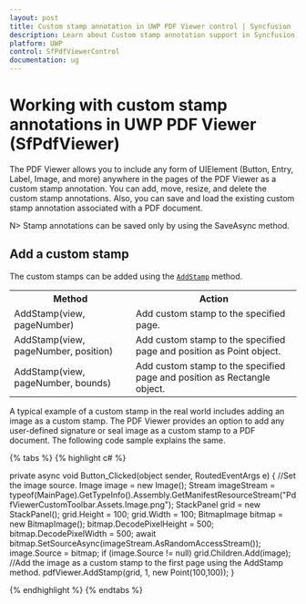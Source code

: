 ```yaml
---
layout: post
title: Custom stamp annotation in UWP PDF Viewer control | Syncfusion
description: Learn about Custom stamp annotation support in Syncfusion UWP PDF Viewer (SfPdfViewer) control and more.
platform: UWP
control: SfPdfViewerControl
documentation: ug
---
```


# Working with custom stamp annotations in UWP PDF Viewer (SfPdfViewer)

The PDF Viewer allows you to include any form of UIElement (Button, Entry, Label, Image, and more) anywhere in the pages of the PDF Viewer as a custom stamp annotation. You can add, move, resize, and delete the custom stamp annotations. Also, you can save and load the existing custom stamp annotation associated with a PDF document.

N> Stamp annotations can be saved only by using the SaveAsync method.

## Add a custom stamp

The custom stamps can be added using the [`AddStamp`](https://help.syncfusion.com/cr/uwp/Syncfusion.Windows.PdfViewer.SfPdfViewerControl.html#Syncfusion_Windows_PdfViewer_SfPdfViewerControl_AddStamp_Windows_UI_Xaml_UIElement_System_Int32_) method.

<table>

<tr>
<th>Method</th>
<th>Action</th>
</tr>

<tr>
<td>AddStamp(view, pageNumber)</td>
<td>Add custom stamp to the specified page.</td>
</tr>

<tr>
<td>AddStamp(view, pageNumber, position)</td>
<td>Add custom stamp to the specified page and position as Point object.</td>
</tr>

<tr>
<td>AddStamp(view, pageNumber, bounds)</td>
<td>Add custom stamp to the specified page and position as Rectangle object.</td>
</tr>

</table>

A typical example of a custom stamp in the real world includes adding an image as a custom stamp. The PDF Viewer provides an option to add any user-defined signature or seal image as a custom stamp to a PDF document. The following code sample explains the same.

{% tabs %}
{% highlight c# %}

private async void Button_Clicked(object sender, RoutedEventArgs e)
{
    //Set the image source.
    Image image = new Image();
    Stream imageStream = typeof(MainPage).GetTypeInfo().Assembly.GetManifestResourceStream("PdfViewerCustomToolbar.Assets.Image.png");
    StackPanel grid = new StackPanel();
    grid.Height = 100; 
    grid.Width = 100; 
    BitmapImage bitmap = new BitmapImage();
    bitmap.DecodePixelHeight = 500;
    bitmap.DecodePixelWidth = 500;
    await bitmap.SetSourceAsync(imageStream.AsRandomAccessStream());
    image.Source = bitmap;
    if (image.Source != null)
        grid.Children.Add(image);
    //Add the image as a custom stamp to the first page using the AddStamp method.
    pdfViewer.AddStamp(grid, 1, new Point(100,100));
}

{% endhighlight %}
{% endtabs %}